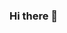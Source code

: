 ### Hi there 👋

<!--
**lorenaphys/lorenaphys** is a ✨ _special_ ✨ repository because its `README.md` (this file) appears on your GitHub profile.

Here are some ideas to get you started:

- 🔭 I’m currently working on networks analysis about enforced disappearances in Mexico City.
- 🌱 I’m currently learning text analysis.
- 👯 I’m looking to collaborate on ...
- 🤔 I’m looking for help with machine learning and artifitial intelligence techniques on neuroscience projects.
- 💬 Ask me about anything you think I might be able to help with :blush:
- 📫 How to reach me: ...
- 😄 Pronouns: she
- ⚡ Fun fact: I love dogs and cats, I hope one day to have my own animal shelter :smiley_cat: :dog:
-->
